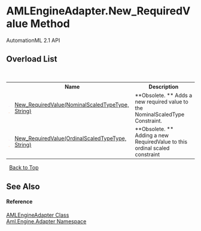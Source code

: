 # AMLEngineAdapter.New_RequiredValue Method 
AutomationML 2.1 API 


## Overload List
&nbsp;<table><tr><th></th><th>Name</th><th>Description</th></tr><tr><td>![Public method](media/pubmethod.gif "Public method")![Static member](media/static.gif "Static member")</td><td><a href="M_Aml_Engine_Adapter_AMLEngineAdapter_New_RequiredValue">New_RequiredValue(NominalScaledTypeType, String)</a></td><td> **Obsolete. **
Adds a new required value to the NominalScaledType Constraint.</td></tr><tr><td>![Public method](media/pubmethod.gif "Public method")![Static member](media/static.gif "Static member")</td><td><a href="M_Aml_Engine_Adapter_AMLEngineAdapter_New_RequiredValue_1">New_RequiredValue(OrdinalScaledTypeType, String)</a></td><td> **Obsolete. **
Adding a new RequiredValue to this ordinal scaled constraint</td></tr></table>&nbsp;
<a href="#amlengineadapter.new_requiredvalue-method">Back to Top</a>

## See Also


#### Reference
<a href="T_Aml_Engine_Adapter_AMLEngineAdapter">AMLEngineAdapter Class</a><br /><a href="N_Aml_Engine_Adapter">Aml.Engine.Adapter Namespace</a><br />
